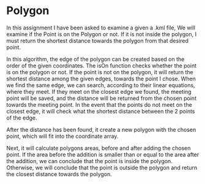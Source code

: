 # Polygon
In this assignment I have been asked to examine a given a .kml file, We will examine if the Point is on the Polygon or not.
If it is not inside the polygon, I must return the shortest distance towards the polygon from that desired point.

In this algorithm, the edge of the polygon can be created based on the order of the given coordinates.
The isOn function checks whether the point is on the polygon or not.
If the point is not on the polygon, it will return the shortest distance among the given edges, towards the point I chose.
When we find the same edge, we can search, according to their linear equations, where they meet.
If they meet on the closest edge we found, the meeting point will be saved,
and the distance will be returned from the chosen point towards the meeting point.
In the event that the points do not meet on the closest edge, it will check what the shortest distance between the 2 points of the edge.

After the distance has been found, it create a new polygon with the chosen point, which will fit into the coordinate array.

Next, it will calculate polygons areas, before and after adding the chosen point.
If the area before the addition is smaller than or equal to the area after the addition, we can conclude that the point is inside the polygon.
Otherwise, we will conclude that the point is outside the polygon and return the closest distance towards the polygon.
